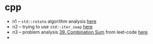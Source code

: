 # cpp

- n1 – `std::rotate` algorithm analysis [here](./n1/NOTE.md)
- n2 – trying to use `std::iter_swap` [here](./n2/NOTE.md)
- n3 – problem analysis [39. Combination Sum](https://leetcode.com/problems/combination-sum/description/) from leet-code [here](./n3/NOTE.md)
- 
